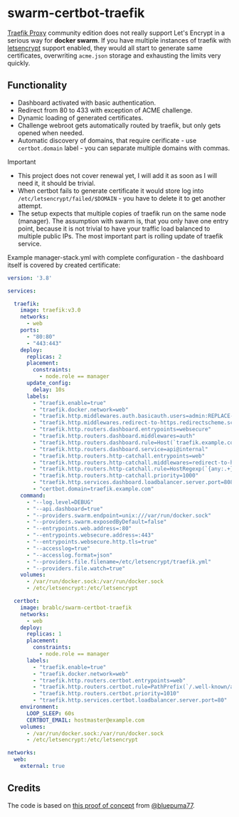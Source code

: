 # swarm-certbot-traefik

[Traefik Proxy](https://doc.traefik.io/traefik/v2.11/) community edition does not really support Let's Encrypt in a serious way for **docker swarm**. If you have multiple instances of traefik with [letsencrypt](https://doc.traefik.io/traefik/https/acme/) support enabled, they would all start to generate same certificates, overwriting `acme.json` storage and exhausting the limits very quickly.

## Functionality

- Dashboard activated with basic authentication.
- Redirect from 80 to 433 with exception of ACME challenge.
- Dynamic loading of generated certificates.
- Challenge webroot gets automatically routed by traefik, but only gets opened when needed.
- Automatic discovery of domains, that require cerificate - use `certbot.domain` label - you can separate multiple domains with commas.

> [!IMPORTANT]
> - This project does not cover renewal yet, I will add it as soon as I will need it, it should be trivial.
> - When certbot fails to generate certificate it would store log into `/etc/letsencrypt/failed/$DOMAIN` - you have to delete it to get another attempt.
> - The setup expects that multiple copies of traefik run on the same node (manager). The assumption with swarm is, that you only have one entry point, because it is not trivial to have your traffic load balanced to multiple public IPs. The most important part is rolling update of traefik service.

Example manager-stack.yml with complete configuration - the dashboard itself is covered by created certificate:

```yml
version: '3.8'

services:

  traefik:
    image: traefik:v3.0
    networks:
      - web
    ports:
      - "80:80"
      - "443:443"
    deploy:
      replicas: 2
      placement:
        constraints:
          - node.role == manager
      update_config:
        delay: 10s
      labels:
        - "traefik.enable=true"
        - "traefik.docker.network=web"
        - "traefik.http.middlewares.auth.basicauth.users=admin:REPLACE-ME-USE_htpasswd--nb"
        - "traefik.http.middlewares.redirect-to-https.redirectscheme.scheme=https"
        - "traefik.http.routers.dashboard.entrypoints=websecure"
        - "traefik.http.routers.dashboard.middlewares=auth"
        - "traefik.http.routers.dashboard.rule=Host(`traefik.example.com`)"
        - "traefik.http.routers.dashboard.service=api@internal"
        - "traefik.http.routers.http-catchall.entrypoints=web"
        - "traefik.http.routers.http-catchall.middlewares=redirect-to-https"
        - "traefik.http.routers.http-catchall.rule=HostRegexp(`{any:.+}`)"
        - "traefik.http.routers.http-catchall.priority=1000"
        - "traefik.http.services.dashboard.loadbalancer.server.port=8080"
        - "certbot.domain=traefik.example.com"
    command:
      - "--log.level=DEBUG"
      - "--api.dashboard=true"
      - "--providers.swarm.endpoint=unix:///var/run/docker.sock"
      - "--providers.swarm.exposedByDefault=false"
      - "--entrypoints.web.address=:80"
      - "--entrypoints.websecure.address=:443"
      - "--entrypoints.websecure.http.tls=true"
      - "--accesslog=true"
      - "--accesslog.format=json"
      - "--providers.file.filename=/etc/letsencrypt/traefik.yml"
      - "--providers.file.watch=true"
    volumes:
      - /var/run/docker.sock:/var/run/docker.sock
      - /etc/letsencrypt:/etc/letsencrypt

  certbot:
    image: brablc/swarm-certbot-traefik
    networks:
      - web
    deploy:
      replicas: 1
      placement:
        constraints:
          - node.role == manager
      labels:
        - "traefik.enable=true"
        - "traefik.docker.network=web"
        - "traefik.http.routers.certbot.entrypoints=web"
        - "traefik.http.routers.certbot.rule=PathPrefix(`/.well-known/acme-challenge`)"
        - "traefik.http.routers.certbot.priority=1010"
        - "traefik.http.services.certbot.loadbalancer.server.port=80"
    environment:
      LOOP_SLEEP: 60s
      CERTBOT_EMAIL: hostmaster@example.com
    volumes:
      - /var/run/docker.sock:/var/run/docker.sock
      - /etc/letsencrypt:/etc/letsencrypt

networks:
  web:
    external: true
```

## Credits

The code is based on [this proof of concept](https://community.letsencrypt.org/t/how-to-continuously-create-renew-certificates-without-hitting-limits/184562/25) from [@bluepuma77](https://github.com/bluepuma77).
